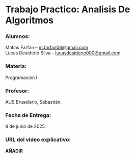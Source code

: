# Trabajo Practico: Analisis De Algoritmos

### **Alumnos**:
Matías Farfán – m.farfan06@gmail.com
<br>
Lucas Desiderio Silva – lucasdesiderio000@gmail.com

### **Materia**: 
Programación I.

### **Profesor**: 
AUS Bruselario, Sebastián.

### **Fecha de Entrega**: 
9 de junio de 2025.

### **URL del video explicativo**:
**AÑADIR**
